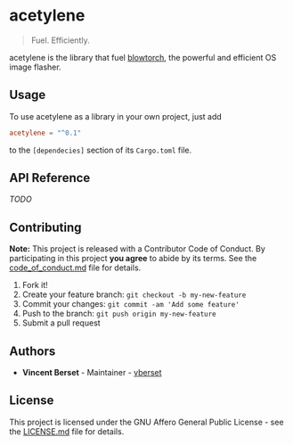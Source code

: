acetylene
=========
> Fuel. Efficiently.

 acetylene is the library that fuel [blowtorch](https://github.com/vberset/blowtorch),
 the powerful and efficient OS image flasher.

## Usage

To use acetylene as a library in your own project, just add

```toml
acetylene = "^0.1"
```

to the `[dependecies]` section of its `Cargo.toml` file.

## API Reference

*TODO*

## Contributing

**Note:**
This project is released with a Contributor Code of Conduct.
By participating in this project **you agree** to abide by its terms.
See the [code_of_conduct.md](code_of_conduct.md) file for details.

1. Fork it!
2. Create your feature branch: `git checkout -b my-new-feature`
3. Commit your changes: `git commit -am 'Add some feature'`
4. Push to the branch: `git push origin my-new-feature`
5. Submit a pull request

## Authors

* **Vincent Berset** - Maintainer - [vberset](https://github.com/vberset)

## License

This project is licensed under the GNU Affero General Public License -
see the [LICENSE.md](LICENSE.md) file for details.
